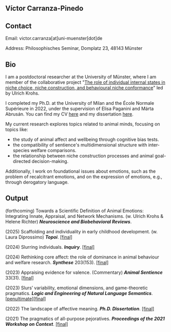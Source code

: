 Víctor Carranza-Pinedo
------

## Contact

Email: victor.carranza[at]uni-muenster[dot]de

Address: Philosophisches Seminar, Domplatz 23, 48143 Münster

## Bio

I am a postdoctoral researcher at the University of Münster, where I am member of the collaborative project "[The role of individual internal states in niche choice, niche construction, and behavioural niche conformance](https://www.uni-bielefeld.de/fakultaeten/biologie/forschung/verbuende/sfb_nc3/projects/d01ph2#comp_00005c3e9e38_00000000a7_0131)" led by Ulrich Krohs. 

I completed my Ph.D. at the University of Milan and the École Normale Supérieure in 2022, under the supervision of Elisa Paganini and Márta Abrusán. You can find my CV [here](https://www.dropbox.com/scl/fi/ecnmc7kk38a8p3jir2haz/cvitae_english.pdf?rlkey=3lmsvvc5ltghxqhpfidauoueh&st=vq256azu&dl=0) and my dissertation [here](https://theses.hal.science/tel-04585871).

My current research explores topics related to animal minds, focusing on topics like:

+ the study of animal affect and wellbeing through cognitive bias tests.
+ the compatibility of sentience's multidimensional structure with inter-species welfare comparisons.
+ the relationship between niche construction processes and animal goal-directed decision-making.

Additionally, I work on foundational issues about emotions, such as the problem of recalcitrant emotions, and on the expression of emotions, e.g., through derogatory language.

## Output
(forthcoming) Towards a Scientific Definition of Animal Emotions: Integrating Innate, Appraisal, and Network Mechanisms. (w. Ulrich Krohs & Helene Richter) **_Neuroscience and Biobehavioral Reviews_**.

(2025) Scaffolding and individuality in early childhood development. (w. Laura Diprossimo) **_Topoi_**. [[final]](https://link.springer.com/article/10.1007/s11245-024-10155-3)

(2024) Slurring individuals. **_Inquiry_**. [[final]](https://www.tandfonline.com/doi/full/10.1080/0020174X.2024.2353616)

(2024) Rethinking core affect: the role of dominance in animal behaviour and welfare research. **_Synthese_** 203(153). [[final]](https://link.springer.com/article/10.1007/s11229-024-04591-2)

(2023) Appraising evidence for valence. (Commentary) **_Animal Sentience_** 33(31). [[final]](https://www.wellbeingintlstudiesrepository.org/animsent/vol8/iss33/31/)

(2023) Slurs’ variability, emotional dimensions, and game-theoretic pragmatics. **_Logic and Engineering of Natural Language Semantics_**. [[penultimate]](https://www.dropbox.com/s/d4nns6juy7yjoza/LENLS%2019%20%5Bpenultimate%5D.pdf?dl=0)[[final]](https://link.springer.com/chapter/10.1007/978-3-031-43977-3_12)

(2022) The landscape of affective meaning. **_Ph.D. Dissertation_**. [[final]](https://www.dropbox.com/scl/fi/dqyg8hptzbzkuyxnpenot/The-landscape-of-affective-meaning-2022.pdf?rlkey=0s2kx7q8u5uxq8sbre1wynqis&dl=0) 

(2021) The pragmatics of all-purpose pejoratives. **_Proceedings of the 2021 Workshop on Context_**. [[final]](https://www.finophd.eu/WOC2021/paper5.pdf)
